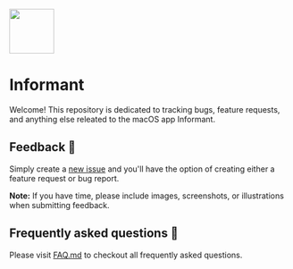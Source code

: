 <br>
<img src="https://user-images.githubusercontent.com/39813066/130519018-d2faff43-45b0-4026-b313-cdbe0ce91e18.png" width="80px" align="top"/>

<div>
  <h1>Informant</h1>
</div>

Welcome! This repository is dedicated to tracking bugs, feature requests, and anything else releated to the macOS app Informant.

## Feedback 📣
Simply create a [new issue](/issues/new/choose) and you'll have the option of creating either a feature request or bug report.

**Note:** If you have time, please include images, screenshots, or illustrations when submitting feedback.

## Frequently asked questions 💬
Please visit [FAQ.md](/FAQ.md) to checkout all frequently asked questions.
